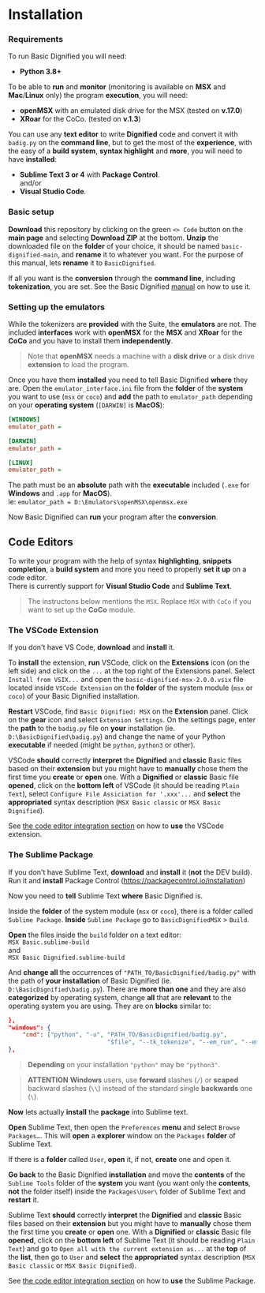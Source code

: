 # Installation  
  
### Requirements  
To run Basic Dignified you will need:  
- **Python 3.8+**  
  
To be able to **run** and **monitor** (monitoring is available on **MSX** and **Mac**/**Linux** only) the program **execution**, you will need:
- **openMSX** with an emulated disk drive for the MSX (tested on **v.17.0**)
- **XRoar** for the CoCo. (tested on **v.1.3**)  

You can use any **text editor** to write **Dignified** code and convert it with `badig.py` on the **command line**, but to get the most of the **experience**, with the easy of a **build system**, **syntax highlight** and **more**, you will need to have **installed**:  
- **Sublime Text 3 or 4** with **Package Control**.  
and/or  
- **Visual Studio Code**. 

### Basic setup  
  
**Download** this repository by clicking on the green `<> Code` button on the **main page** and selecting **Download ZIP** at the bottom. **Unzip** the downloaded file on the **folder** of your choice, it should be named `basic-dignified-main`, and **rename** it to whatever you want. For the purpose of this manual, lets **rename** it to `BasicDignified`.  

If all you want is the **conversion** through the **command line**, including **tokenization**, you are set. See the Basic Dignified [manual](https://github.com/farique1/basic-dignified/blob/main/documentation/BASIC_DIGNIFIED.md) on how to use it.  
  
### Setting up the emulators  
  
While the tokenizers are **provided** with the Suite, the **emulators** are not. The included **interfaces** work with **openMSX** for the **MSX** and **XRoar** for the **CoCo** and you have to install them **independently**.  

> Note that **openMSX** needs a machine with a **disk drive** or a disk drive **extension** to load the program.   

Once you have them **installed** you need to tell Basic Dignified **where** they are. Open the `emulator_interface.ini` file from the **folder** of the **system** you want to use (`msx` or `coco`) and **add** the path to `emulator_path` depending on your **operating system** (`[DARWIN]` is **MacOS**):

```INI
[WINDOWS]
emulator_path = 

[DARWIN]
emulator_path = 

[LINUX]
emulator_path = 
```
The path must be an **absolute** path with the **executable** included (`.exe` for **Windows** and `.app` for **MacOS**).  
ie: `emulator_path = D:\Emulators\openMSX\openmsx.exe`  

Now Basic Dignified can **run** your program after the **conversion**.  
  
## Code Editors  

To write your program with the help of syntax **highlighting**, **snippets completion**, a **build system** and more you need to properly **set it up** on a code editor.  
There is currently support for **Visual Studio Code** and **Sublime Text**.  

> The instructons below mentions the `MSX`. Replace `MSX` with `CoCo` if you want to set up the **CoCo** module.  

### The VSCode Extension

If you don't have VS Code, **download** and **install** it.  

To **install** the extension, **run** VSCode, click on the **Extensions** icon (on the left side) and click on the `...` at the top right of the Extensions panel. Select `Install from VSIX...` and open the `basic-dignified-msx-2.0.0.vsix` file located inside `VSCode Extension` on the **folder** of the system module (`msx` or `coco`) of your Basic Dignified installation.  

**Restart** VSCode, find `Basic Dignified: MSX` on the **Extension** panel. Click on the **gear** icon and select `Extension Settings`. On the settings page, enter the **path** to the `badig.py` file on **your** installation (ie. `D:\BasicDignified\badig.py`) and change the name of your Python **executable** if needed (might be `python`, `python3` or other).  
  
VSCode **should** correctly **interpret** the **Dignified** and **classic** Basic files based on their **extension** but you might have to **manually** chose them the first time you **create** or **open** one. With a **Dignified** or **classic** Basic file **opened**, click on the **bottom left** of VSCode (it should be reading `Plain Text`), select `Configure File Assiciation for '.xxx'...` and **select** the **appropriated** syntax description (`MSX Basic classic` or `MSX Basic Dignified`).  
  
See [the code editor integration section](https://github.com/farique1/basic-dignified/blob/main/documentation/IDE_TOOLS.md) on how to **use** the VSCode extension.  
  
### The Sublime Package  

If you don't have Sublime Text, **download** and **install** it (**not** the DEV build).  
Run it and **install** Package Control (https://packagecontrol.io/installation)

Now you need to **tell** Sublime Text **where** Basic Dignified is.  

Inside the **folder** of the system module (`msx` or `coco`), there is a folder called `Sublime Package`. **Inside** `Sublime Package` go to `BasicDignifiedMSX` > `Build`.  

**Open** the files inside the `build` folder on a text editor:  
`MSX Basic.sublime-build`  
and  
`MSX Basic Dignified.sublime-build`  

And **change all** the occurrences of `"PATH_TO/BasicDignified/badig.py"` with the path of **your installation** of Basic Dignified (ie. `D:\BasicDignified\badig.py`). There are **more than one** and they are also **categorized** by operating system, change **all** that are **relevant** to the operating system you are using. They are on **blocks** similar to:  

```json
},
"windows": {
    "cmd": ["python", "-u", "PATH_TO/BasicDignified/badig.py", 
                            "$file", "--tk_tokenize", "--em_run", "--em_monitor", "-id", "msx"]
},
```
> **Depending** on your installation `"python"` may be `"python3"`.  

> **ATTENTION** **Windows** users, use **forward** slashes (`/`) or **scaped** backward slashes (`\\`) instead of the standard single **backwards** one (`\`).  

**Now** lets actually **install** the **package** into Sublime text.  

**Open** Sublime Text, then open the `Preferences` **menu** and select `Browse Packages…`. This will **open** a **explorer** window on the `Packages` **folder** of Sublime Text.  

If there is a **folder** called `User`, **open** it, if not, **create** one and open it.  

**Go back** to the Basic Dignified **installation** and move the **contents** of the `Sublime Tools` folder of the **system** you want (you want only the **contents**, **not** the folder itself) inside the `Packages\User\` folder of Sublime Text and **restart** it.  

Sublime Text **should** correctly **interpret** the **Dignified** and **classic** Basic files based on their **extension** but you might have to **manually** chose them the first time you **create** or **open** one. With a **Dignified** or **classic** Basic file **opened**, click on the **bottom left** of Sublime Text (it should be reading `Plain Text`) and go to `Open all with the current extension as...` at the **top** of the **list**, then go to `User` and **select** the **appropriated** syntax description (`MSX Basic classic` or `MSX Basic Dignified`).  

See [the code editor integration section](https://github.com/farique1/basic-dignified/blob/main/documentation/IDE_TOOLS.md) on how to **use** the Sublime Package.  
  